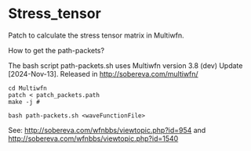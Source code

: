 # Stress_tensor
Patch to calculate the stress tensor matrix in Multiwfn.

How to get the path-packets?

The bash script path-packets.sh uses Multiwfn version 3.8 (dev) Update [2024-Nov-13]. Released in http://sobereva.com/multiwfn/

```
cd Multiwfn
patch < patch_packets.path
make -j #

```
```
bash path-packets.sh <waveFunctionFile>

```
See: http://sobereva.com/wfnbbs/viewtopic.php?id=954 and http://sobereva.com/wfnbbs/viewtopic.php?id=1540
